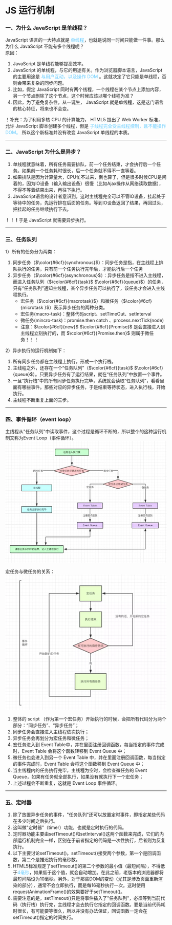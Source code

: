 # JS 运行机制
### 一、为什么 JavaScript 是单线程？
JavaScript 语言的一大特点就是 <span style="color: #6Cf">单线程</span>，也就是说同一时间只能做一件事。那么为什么 JavaScript 不能有多个线程呢？    
原因：
1. JavaScript 是单线程能够提高效率。
2. JavaScript 的单线程，与它的用途有关。作为浏览器脚本语言，JavaScript 的主要用途是 <span style="color: #6Cf">与用户互动，以及操作 DOM </span>。这就决定了它只能是单线程，否则会带来复杂的同步问题。
3. 比如，假定 JavaScript 同时有两个线程，一个线程在某个节点上添加内容，另一个节点删除了这个节点，这个时候应该以哪个线程为准？
4. 因此，为了避免复杂性，从一诞生， JavaScript 就是单线程，这是这门语言的核心特征，将来也不会变。   

！补充：为了利用多核 CPU 的计算能力， HTML5 提出了 Web Worker 标准，允许 JavaScript 脚本创建多个线程，但是 <span style="color: #6Cf">子线程完全受主线程控制，且不能操作 DOM。</span> 所以这个新标准并没有改变 JavaScript 单线程的本质。

---
### 二、JavaScript 为什么是异步？
1. 单线程就意味着，所有任务需要排队，前一个任务结束，才会执行后一个任务。如果前一个任务耗时很长，后一个任务就不得不一直等着。
2. 如果排队是因为计算量大，CPU忙不过来，倒也算了，但是很多时候CPU是闲着的，因为IO设备（输入输出设备）很慢（比如Ajax操作从网络读取数据），不得不等着结果出来，再往下执行。
3. JavaScript语言的设计者意识到，这时主线程完全可以不管IO设备，挂起处于等待中的任务，先运行排在后面的任务。等到IO设备返回了结果，再回过头，把挂起的任务继续执行下去。   

<b>！！！</b>于是 JavaScript 就需要异步执行。

---
### 三、任务队列
1）所有的任务分为两类：    
1. 同步任务（$\color{#6cf}{synchronous}$）：同步任务是指，在主线程上排队执行的任务，只有前一个任务执行完毕后，才能执行后一个任务
2. 异步任务（$\color{#6cf}{asynchronous}$）：异步任务是指不进入主线程，而进入任务队列（$\color{#6cf}{task}$ $\color{#6cf}{queue}$）的任务，只有“任务队列”通知主线程，某个异步任务可以执行了，该任务才会进入主线程执行。
   - 宏任务（$\color{#6cf}{macrotask}$）和微任务（$\color{#6cf}{microtask }$）表示异步任务的两种分类。
   - 宏任务(macro-task)：整体代码script、setTimeOut、setInterval
   - 微任务(mincro-task)：promise.then catch  、process.nextTick(node)
   - 注意：$\color{#6cf}{new}$ $\color{#6cf}{Promise}$ 是会直接进入到主线程立刻执行的，而 $\color{#6cf}{Promise.then}$  则属于微任务！！！

2）异步执行的运行机制如下：    
1. 所有同步任务都在主线程上执行，形成一个执行栈。
2. 主线程之外，还存在一个“任务队列”（$\color{#6cf}{task}$ $\color{#6cf}{queue}$）。只要异步任务有了运行结果，就在“任务队列”中放置一个事件。
3. 一旦“执行栈”中的所有同步任务执行完毕，系统就会读取“任务队列”，看看里面有哪些事件。那些对应的异步任务，于是结束等待状态，进入执行栈，开始执行。
4. 主线程不断重复上面的三步。

---
### 四、事件循环（event loop）
主线程从"任务队列"中读取事件，这个过程是循环不断的，所以整个的这种运行机制又称为Event Loop（事件循环）。
![事件循环](imgs/事件循环.png)

宏任务与微任务的关系：
![宏任务与微任务](imgs/宏任务与微任务.png)

1. 整体的 script （作为第一个宏任务）开始执行的时候，会把所有代码分为两个部分：“同步任务”、“异步任务”；
2. 同步任务会直接进入主线程依次执行；
3. 异步任务会再划分为宏任务和微任务；
4. 宏任务进入到 Event Table中，并在里面注册回调函数，每当指定的事件完成时，Event Table 会将这个函数转移到 Event Queue 中；
5. 微任务也会进入到另一个 Event Table 中，并在里面注册回调函数，每当指定的事件完成时，Event Table 会将这个函数移到 Event Queue 中；
6. 当主线程内的任务执行完毕，主线程为空时，会检查微任务的 Event Queue，如果有任务就全部执行，如果没有就执行下一个宏任务；
7. 上述过程会不断重复，这就是 Event Loop 事件循环。

---
### 五、定时器
1. 除了放置异步任务的事件，"任务队列"还可以放置定时事件，即指定某些代码在多少时间之后执行。   
2. 这叫做"定时器"（timer）功能，也就是定时执行的代码。    
3. 定时器功能主要由setTimeout()和setInterval()这两个函数来完成，它们的内部运行机制完全一样，区别在于前者指定的代码是一次性执行，后者则为反复执行。    
4. 以下主要讨论setTimeout()。setTimeout()接受两个参数，第一个是回调函数，第二个是推迟执行的毫秒数。
5. HTML5标准规定了setTimeout()的第二个参数的最小值（最短间隔），不得低于<span style="color:#6cf">4毫秒</span>，如果低于这个值，就会自动增加。在此之前，老版本的浏览器都将最短间隔设为10毫秒。另外，对于那些DOM的变动（尤其是涉及页面重新渲染的部分），通常不会立即执行，而是每16毫秒执行一次。这时使用requestAnimationFrame()的效果要好于setTimeout()。
6. 需要注意的是，setTimeout()只是将事件插入了"任务队列"，必须等到当前代码（执行栈）执行完，主线程才会去执行它指定的回调函数。要是当前代码耗时很长，有可能要等很久，所以并没有办法保证，回调函数一定会在setTimeout()指定的时间执行。